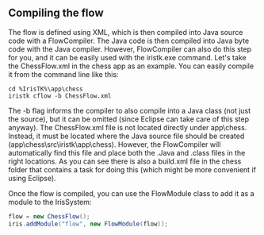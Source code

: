 ## Compiling the flow

The flow is defined using XML, which is then compiled into Java source code with a FlowCompiler. The Java code is then compiled into Java byte code with the Java compiler. However, FlowCompiler can also do this step for you, and it can be easily used with the iristk.exe command. Let's take the ChessFlow.xml in the chess app as an example. You can easily compile it from the command line like this:

```
cd %IrisTK%\app\chess
iristk cflow -b ChessFlow.xml
```
 
The -b flag informs the compiler to also compile into a Java class (not just the source), but it can be omitted (since Eclipse can take care of this step anyway). The ChessFlow.xml file is not located directly under app\chess. Instead, it must be located where the Java source file should be created (app\chess\src\iristk\app\chess). However, the FlowCompiler will automatically find this file and place both the .Java and .class files in the right locations. As you can see there is also a build.xml file in the chess folder that contains a task for doing this (which might be more convenient if using Eclipse).

Once the flow is compiled, you can use the FlowModule class to add it as a module to the IrisSystem:

```java
flow = new ChessFlow();
iris.addModule("flow", new FlowModule(flow));
```